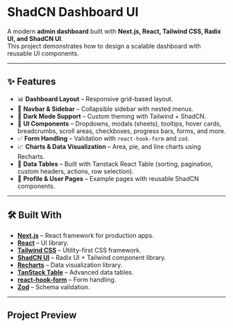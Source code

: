# ShadCN Dashboard UI

A modern **admin dashboard** built with **Next.js, React, Tailwind CSS, Radix UI, and ShadCN UI**.  
This project demonstrates how to design a scalable dashboard with reusable UI components.

---

## ✨ Features

- 📊 **Dashboard Layout** – Responsive grid-based layout.  
- 🧭 **Navbar & Sidebar** – Collapsible sidebar with nested menus.  
- 🌙 **Dark Mode Support** – Custom theming with Tailwind + ShadCN.  
- 🎨 **UI Components** – Dropdowns, modals (sheets), tooltips, hover cards, breadcrumbs, scroll areas, checkboxes, progress bars, forms, and more.  
- ✅ **Form Handling** – Validation with `react-hook-form` and `zod`.  
- 📈 **Charts & Data Visualization** – Area, pie, and line charts using Recharts.  
- 📑 **Data Tables** – Built with Tanstack React Table (sorting, pagination, custom headers, actions, row selection).  
- 👤 **Profile & User Pages** – Example pages with reusable ShadCN components.  

---

## 🛠️ Built With

- **[Next.js](https://nextjs.org/)** – React framework for production apps. 
- **[React](https://react.dev/)** – UI library.
- **[Tailwind CSS](https://tailwindcss.com/)** – Utility-first CSS framework.
- **[ShadCN UI](https://ui.shadcn.com/)** – Radix UI + Tailwind component library.
- **[Recharts](https://recharts.org/)** – Data visualization library.
- **[TanStack Table](https://tanstack.com/table)** – Advanced data tables.
- **[react-hook-form](https://react-hook-form.com/)** – Form handling.
- **[Zod](https://zod.dev/)** – Schema validation.

---

## Project Preview
